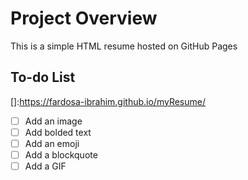 # Project Overview

This is a simple HTML resume hosted on GitHub Pages

## To-do List

[]:https://fardosa-ibrahim.github.io/myResume/
- [ ] Add an image
- [ ] Add bolded text
- [ ] Add an emoji
- [ ] Add a blockquote
- [ ] Add a GIF
